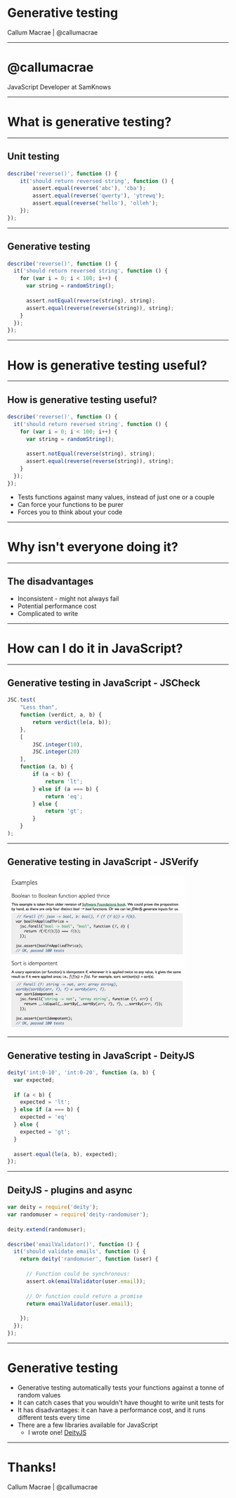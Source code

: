 # Generative testing

Callum Macrae | @callumacrae

----

# @callumacrae

JavaScript Developer at SamKnows

----

# What is generative testing?

----

## Unit testing

```js
describe('reverse()', function () {
    it('should return reversed string', function () {
        assert.equal(reverse('abc'), 'cba');
        assert.equal(reverse('qwerty'), 'ytrewq');
        assert.equal(reverse('hello'), 'olleh');
    });
});
```

----

## Generative testing

```js
describe('reverse()', function () {
  it('should return reversed string', function () {
    for (var i = 0; i < 100; i++) {
      var string = randomString();
      
      assert.notEqual(reverse(string), string);
      assert.equal(reverse(reverse(string)), string);
    }
  });
});
```

----

# How is generative testing useful?

----

## How is generative testing useful?

```js
describe('reverse()', function () {
  it('should return reversed string', function () {
    for (var i = 0; i < 100; i++) {
      var string = randomString();
      
      assert.notEqual(reverse(string), string);
      assert.equal(reverse(reverse(string)), string);
    }
  });
});
```

- Tests functions against many values, instead of just one or a couple
- Can force your functions to be purer
- Forces you to think about your code

----

# Why isn't everyone doing it?

----

## The disadvantages

- Inconsistent - might not always fail
- Potential performance cost
- Complicated to write

----

# How can I do it in JavaScript?

----

## Generative testing in JavaScript - JSCheck

```js
JSC.test(
    "Less than",
    function (verdict, a, b) {
        return verdict(le(a, b));
    },
    [
        JSC.integer(10),
        JSC.integer(20)
    ],
    function (a, b) {
        if (a < b) {
            return 'lt';
        } else if (a === b) {
            return 'eq';
        } else {
            return 'gt';
        }
    }
);
```

----

## Generative testing in JavaScript - JSVerify

<img src="./images/jsverify-docs.png" style="height: auto; max-width: 80%">

----

## Generative testing in JavaScript - DeityJS

```js
deity('int:0-10', 'int:0-20', function (a, b) {
  var expected;
  
  if (a < b) {
    expected = 'lt';
  } else if (a === b) {
    expected = 'eq'
  } else {
    expected = 'gt';
  }
  
  assert.equal(le(a, b), expected);
});
```

----

## DeityJS - plugins and async

```js
var deity = require('deity');
var randomuser = require('deity-randomuser');

deity.extend(randomuser);

describe('emailValidator()', function () {
  it('should validate emails', function () {
    return deity('randomuser', function (user) {
    
      // Function could be synchronous:
      assert.ok(emailValidator(user.email));
      
      // Or function could return a promise
      return emailValidator(user.email);
      
    });
  });
});
```

----

# Generative testing

- Generative testing automatically tests your functions against a tonne of random values
- It can catch cases that you wouldn't have thought to write unit tests for
- It has disadvantages: it can have a performance cost, and it runs different tests every time
- There are a few libraries available for JavaScript
  - I wrote one! [DeityJS](http://deityjs.com/)

----

# Thanks!

Callum Macrae | @callumacrae
